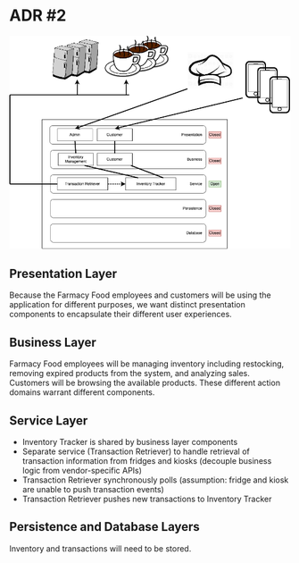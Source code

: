 # ADR #2

![Topology Diagram #1](./topology_v1.png)

## Presentation Layer
  Because the Farmacy Food employees and customers will be using the application for different purposes, we want distinct presentation components to encapsulate their different user experiences.

## Business Layer
  Farmacy Food employees will be managing inventory including restocking, removing expired products from the system, and analyzing sales. Customers will be browsing the available products. These different action domains warrant different components.

## Service Layer
  * Inventory Tracker is shared by business layer components
  * Separate service (Transaction Retriever) to handle retrieval of transaction information from fridges and kiosks (decouple business logic from vendor-specific APIs)
  * Transaction Retriever synchronously polls (assumption: fridge and kiosk are unable to push transaction events)
  * Transaction Retriever pushes new transactions to Inventory Tracker

## Persistence and Database Layers

Inventory and transactions will need to be stored.
